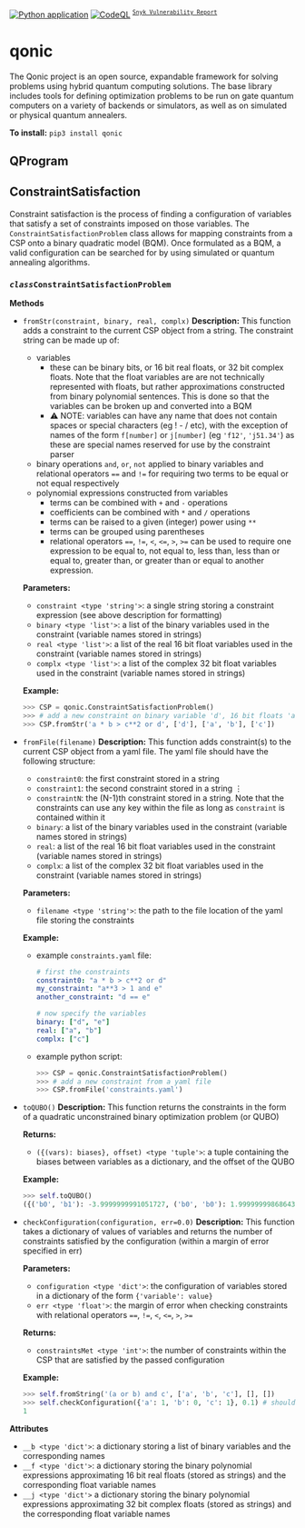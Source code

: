 [![Python application](https://github.com/Qonic-Team/qonic/actions/workflows/python-app.yml/badge.svg)](https://github.com/Qonic-Team/qonic/actions/workflows/python-app.yml)
[![CodeQL](https://github.com/Qonic-Team/qonic/actions/workflows/codeql.yml/badge.svg)](https://github.com/Qonic-Team/qonic/actions/workflows/codeql.yml)
<sup>[`Snyk Vulnerability Report`](https://snyk.io/test/github/Qonic-Team/qonic?targetFile=source_dir/requirements.txt)</sup>

# qonic
The Qonic project is an open source, expandable framework for solving problems using hybrid quantum computing solutions.  The base library includes tools for defining optimization problems to be run on gate quantum computers on a variety of backends or simulators, as well as on simulated or physical quantum annealers.

**To install:** `pip3 install qonic`

## QProgram

## ConstraintSatisfaction
Constraint satisfaction is the process of finding a configuration of variables that satisfy a set of constraints imposed on those variables.  The `ConstraintSatisfactionProblem` class allows for mapping constraints from a CSP onto a binary quadratic model (BQM).  Once formulated as a BQM, a valid configuration can be searched for by using simulated or quantum annealing algorithms.
### _`class`_`ConstraintSatisfactionProblem`
**Methods**  
* `fromStr(constraint, binary, real, complx)`
  **Description:**
  This function adds a constraint to the current CSP object from a string.  The constraint string can be made up of:
  * variables
    * these can be binary bits, or 16 bit real floats, or 32 bit complex floats.  Note that the float variables are are not technically represented with floats, but rather approximations constructed from binary polynomial sentences.  This is done so that the variables can be broken up and converted into a BQM
    * ⚠️ NOTE: variables can have any name that does not contain spaces or special characters (eg ! - / etc), with the exception of names of the form `f[number]` or `j[number]` (eg `'f12'`, `'j51.34'`) as these are special names reserved for use by the constraint parser
  * binary operations `and`, `or`, `not` applied to binary variables and relational operators `==` and `!=` for requiring two terms to be equal or not equal respectively
  * polynomial expressions constructed from variables 
    * terms can be combined with `+` and `-` operations
    * coefficients can be combined with `*` and `/` operations
    * terms can be raised to a given (integer) power using `**`
    * terms can be grouped using parentheses 
    * relational operators `==`, `!=`, `<`, `<=`, `>`, `>=` can be used to require one expression to be equal to, not equal to, less than, less than or equal to, greater than, or greater than or equal to another expression.

  **Parameters:**
  * `constraint <type 'string'>`: a single string storing a constraint expression (see above description for formatting)
  * `binary <type 'list'>`: a list of the binary variables used in the constraint (variable names stored in strings)
  * `real <type 'list'>`: a list of the real 16 bit float variables used in the constraint (variable names stored in strings)
  * `complx <type 'list'>`: a list of the complex 32 bit float variables used in the constraint (variable names stored in strings)

  **Example:**
  ```python
  >>> CSP = qonic.ConstraintSatisfactionProblem()
  >>> # add a new constraint on binary variable 'd', 16 bit floats 'a' and 'b', and 32 bit complex float 'c'
  >>> CSP.fromStr('a * b > c**2 or d', ['d'], ['a', 'b'], ['c'])
  ```

* `fromFile(filename)`
  **Description:**
  This function adds constraint(s) to the current CSP object from a yaml file.  The yaml file should have the following structure:
  * `constraint0`: the first constraint stored in a string
  * `constraint1`: the second constraint stored in a string
   ⋮
  * `constraintN`: the (N-1)th constraint stored in a string.  Note that the constraints can use any key within the file as long as `constraint` is contained within it
  * `binary`: a list of the binary variables used in the constraint (variable names stored in strings)
  * `real`: a list of the real 16 bit float variables used in the constraint (variable names stored in strings)
  * `complx`: a list of the complex 32 bit float variables used in the constraint (variable names stored in strings)

  **Parameters:**
  * `filename <type 'string'>`: the path to the file location of the yaml file storing the constraints

  **Example:**
  * example `constraints.yaml` file:
    ```yaml
    # first the constraints
    constraint0: "a * b > c**2 or d"
    my_constraint: "a**3 > 1 and e"
    another_constraint: "d == e"

    # now specify the variables
    binary: ["d", "e"]
    real: ["a", "b"]
    complx: ["c"]
    ```
  * example python script:
    ```python
    >>> CSP = qonic.ConstraintSatisfactionProblem()
    >>> # add a new constraint from a yaml file
    >>> CSP.fromFile('constraints.yaml')
    ```

* `toQUBO()`
  **Description:**
  This function returns the constraints in the form of a quadratic unconstrained binary optimization problem (or QUBO)

  **Returns:**
  * `({(vars): biases}, offset) <type 'tuple'>`: a tuple containing the biases between variables as a dictionary, and the offset of the QUBO

  **Example:**
   ```python
  >>> self.toQUBO()
  ({('b0', 'b1'): -3.9999999991051727, ('b0', 'b0'): 1.999999998686436, ('b1', 'b1'): 1.9999999986863806}, 8.661749095750793e-10)
  ```

* `checkConfiguration(configuration, err=0.0)`
  **Description:**
  This function takes a dictionary of values of variables and returns the number of constraints satisfied by the configuration (within a margin of error specified in err)

  **Parameters:**
  * `configuration <type 'dict'>`: the configuration of variables stored in a dictionary of the form `{'variable': value}`
  * `err <type 'float'>`: the margin of error when checking constraints with relational operators `==`, `!=`, `<`, `<=`, `>`, `>=`

  **Returns:**
  * `constraintsMet <type 'int'>`: the number of constraints within the CSP that are satisfied by the passed configuration

  **Example:**
  ```python
  >>> self.fromString('(a or b) and c', ['a', 'b', 'c'], [], [])
  >>> self.checkConfiguration({'a': 1, 'b': 0, 'c': 1}, 0.1) # should return that 1 constraint is satisfied by this configuration
  1
  ```

**Attributes**
* `__b <type 'dict'>`: a dictionary storing a list of binary variables and the corresponding names
* `__f <type 'dict'>`: a dictionary storing the binary polynomial expressions approximating 16 bit real floats (stored as strings) and the corresponding float variable names
* `__j <type 'dict'>` a dictionary storing the binary polynomial expressions approximating 32 bit complex floats (stored as strings) and the corresponding float variable names